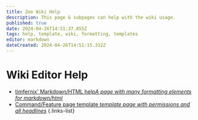 ```yaml
---
title: Zoe Wiki Help
description: This page & subpages can help with the wiki usage.
published: true
date: 2024-04-26T14:51:37.855Z
tags: help, template, wiki, formatting, templates
editor: markdown
dateCreated: 2024-04-26T14:51:15.312Z
---
```


# Wiki Editor Help

- [timfernix' Markdown/HTML help*A page with many formatting elements for markdown/html*]()
- [Command/Feature page template *template page with permissions and all headlines*]()
{.links-list}